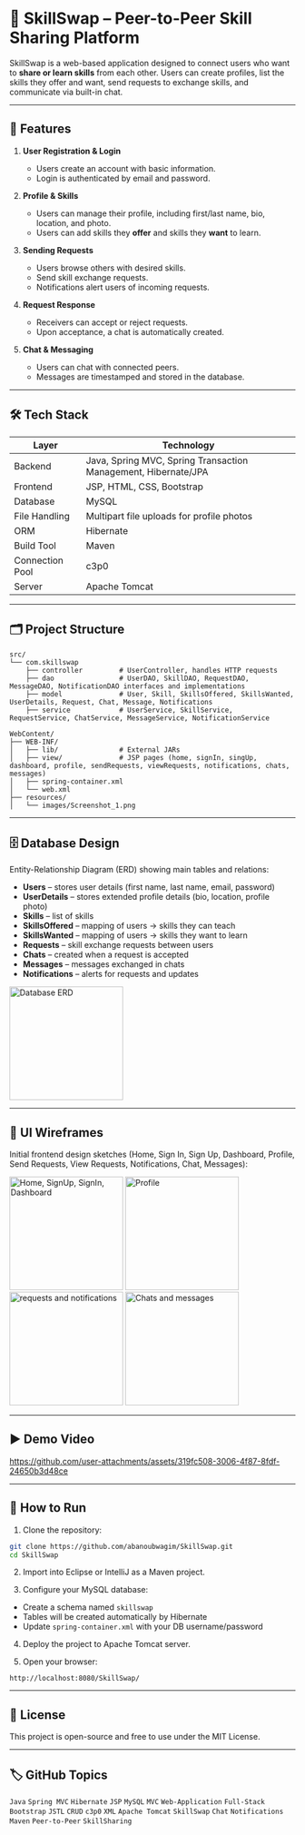 # 🔄 SkillSwap – Peer-to-Peer Skill Sharing Platform

SkillSwap is a web-based application designed to connect users who want to **share or learn skills** from each other. Users can create profiles, list the skills they offer and want, send requests to exchange skills, and communicate via built-in chat.

---

## 🚀 Features

1. **User Registration & Login**

   * Users create an account with basic information.
   * Login is authenticated by email and password.

2. **Profile & Skills**

   * Users can manage their profile, including first/last name, bio, location, and photo.
   * Users can add skills they **offer** and skills they **want** to learn.

3. **Sending Requests**

   * Users browse others with desired skills.
   * Send skill exchange requests.
   * Notifications alert users of incoming requests.

4. **Request Response**

   * Receivers can accept or reject requests.
   * Upon acceptance, a chat is automatically created.

5. **Chat & Messaging**

   * Users can chat with connected peers.
   * Messages are timestamped and stored in the database.

---

## 🛠️ Tech Stack

| Layer           | Technology                  |
| --------------- | --------------------------- |
| Backend         | Java, Spring MVC, Spring Transaction Management, Hibernate/JPA |
| Frontend        | JSP, HTML, CSS, Bootstrap      |
| Database        | MySQL   |
| File Handling   | Multipart file uploads for profile photos  |
| ORM             | Hibernate                   |
| Build Tool      | Maven                       |
| Connection Pool | c3p0                        |
| Server          | Apache Tomcat               |

---

## 🗂️ Project Structure

```
src/
└── com.skillswap
    ├── controller         # UserController, handles HTTP requests
    ├── dao                # UserDAO, SkillDAO, RequestDAO, MessageDAO, NotificationDAO interfaces and implementations
    ├── model              # User, Skill, SkillsOffered, SkillsWanted, UserDetails, Request, Chat, Message, Notifications
    ├── service            # UserService, SkillService, RequestService, ChatService, MessageService, NotificationService
                            
WebContent/
├── WEB-INF/
│   ├── lib/               # External JARs
│   ├── view/              # JSP pages (home, signIn, singUp, dashboard, profile, sendRequests, viewRequests, notifications, chats, messages)
│   ├── spring-container.xml
│   └── web.xml
├── resources/
│   └── images/Screenshot_1.png
```

---

## 🗄️ Database Design

Entity-Relationship Diagram (ERD) showing main tables and relations:

- **Users** – stores user details (first name, last name, email, password)
- **UserDetails** – stores extended profile details (bio, location, profile photo)
- **Skills** – list of skills
- **SkillsOffered** – mapping of users → skills they can teach
- **SkillsWanted** – mapping of users → skills they want to learn
- **Requests** – skill exchange requests between users
- **Chats** – created when a request is accepted
- **Messages** – messages exchanged in chats
- **Notifications** – alerts for requests and updates

<img width="200" height="200" alt="Database ERD" src="https://github.com/user-attachments/assets/bb3bdd86-e9a5-47e5-91d3-ab1ca977c802" />


---

## 🎨 UI Wireframes

Initial frontend design sketches (Home, Sign In, Sign Up, Dashboard, Profile, Send Requests, View Requests, Notifications, Chat, Messages):

<img width="200" height="200" alt="Home, SignUp, SignIn, Dashboard" src="https://github.com/user-attachments/assets/384ed19a-b88e-4226-8e88-cdbaefe79078" />

<img width="200" height="200" alt="Profile" src="https://github.com/user-attachments/assets/1d8f9031-94d6-4ca4-9187-b78db8ae7186" />

<img width="200" height="200" alt="requests and notifications" src="https://github.com/user-attachments/assets/caff2f60-33a6-4d35-924c-5dd80789ed7b" />

<img width="200" height="200" alt="Chats and messages" src="https://github.com/user-attachments/assets/c2c0f712-6a4c-44b0-803f-25f5b1478764" />



---

## ▶️ Demo Video

https://github.com/user-attachments/assets/319fc508-3006-4f87-8fdf-24650b3d48ce



---

## 🧪 How to Run

1. Clone the repository:

```bash
git clone https://github.com/abanoubwagim/SkillSwap.git
cd SkillSwap
```

2. Import into Eclipse or IntelliJ as a Maven project.

3. Configure your MySQL database:

* Create a schema named `skillswap`
* Tables will be created automatically by Hibernate
* Update `spring-container.xml` with your DB username/password 

4. Deploy the project to Apache Tomcat server.

5. Open your browser:

```
http://localhost:8080/SkillSwap/
```

---

## 📄 License

This project is open-source and free to use under the MIT License.

---

## 🏷️ GitHub Topics

`Java` `Spring MVC` `Hibernate` `JSP` `MySQL` `MVC` `Web-Application` `Full-Stack` `Bootstrap` `JSTL` `CRUD` `c3p0` `XML` `Apache Tomcat` `SkillSwap` `Chat` `Notifications` `Maven` `Peer-to-Peer` `SkillSharing`

